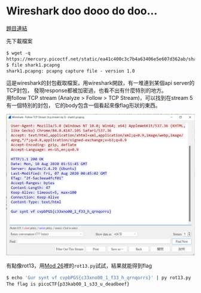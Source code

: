 # Wireshark doo dooo do doo...

[題目連結](https://play.picoctf.org/practice/challenge/115)

先下載檔案

```console
$ wget -q https://mercury.picoctf.net/static/ea41c400c3c7b4a63406e5e607d362ab/shark1.pcapng
$ file shark1.pcapng
shark1.pcapng: pcapng capture file - version 1.0
```

這是wireshark的封包截取檔案，用wireshark開啟，有一堆連到某個api server的TCP封包，
發現response都被加密過，也看不出有什麼特別的地方。  
用follow TCP stream (Analyze > Follow > TCP Stream)，可以找到在stream 5有一個特別的封包，
它的body包含一個看起來像flag形狀的東西。

![screenshot](../assets/Wireshark%20doo%20dooo%20do%20doo....webp)

有點像rot13，用[Mod 26](../Cryptography/Mod%2026.md)裡的`rot13.py`試試，結果就能得到flag

```bash
$ echo 'Gur synt vf cvpbPGS{c33xno00_1_f33_h_qrnqorrs}' | py rot13.py        
The flag is picoCTF{p33kab00_1_s33_u_deadbeef}
```
